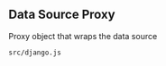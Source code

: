 Data Source Proxy
-----------------
Proxy object that wraps the data source

```match
src/django.js
```

[icon]: fa://fa-share-square-o/#33ffd7
